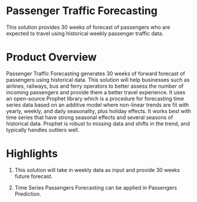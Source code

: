 # Passenger Traffic Forecasting
This solution provides 30 weeks of forecast of passengers who are expected to travel using historical weekly passenger traffic data.

# Product Overview
Passenger Traffic Forecasting generates 30 weeks of forward forecast of passengers using historical data. This solution will help businesses such as airlines, railways, bus and ferry operators to better assess the number of incoming passengers and provide them a better travel experience. It uses an open-source Prophet library which is a procedure for forecasting time series data based on an additive model where non-linear trends are fit with yearly, weekly, and daily seasonality, plus holiday effects. It works best with time series that have strong seasonal effects and several seasons of historical data. Prophet is robust to missing data and shifts in the trend, and typically handles outliers well.

# Highlights
1. This solution will take in weekly data as input and provide 30 weeks future forecast. 

2.  Time Series Passengers Forecasting can be applied in Passengers Prediction.
